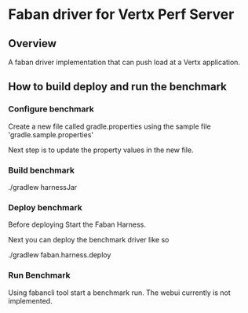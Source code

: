 # Faban driver for Vertx Perf Server

## Overview

A faban driver implementation that can push load at a Vertx application.

## How to build deploy and run the benchmark

### Configure benchmark

Create a new file called gradle.properties using the sample file 'gradle.sample.properties'

Next step is to update the property values in the new file.

### Build benchmark

./gradlew harnessJar

### Deploy benchmark

 Before deploying Start the Faban Harness.

 Next you can deploy the benchmark driver like so

./gradlew faban.harness.deploy

### Run Benchmark

 Using fabancli tool start a benchmark run.
 The webui currently is not implemented.